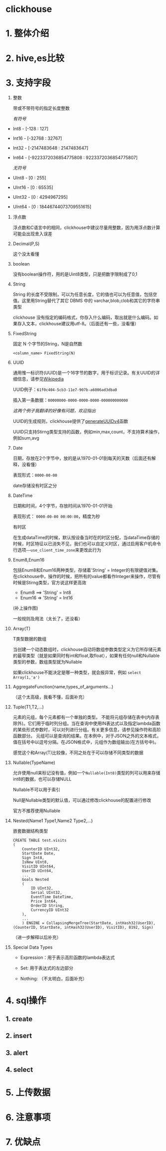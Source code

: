 clickhouse
==

# 1. 整体介绍
# 2. hive,es比较
# 3. 支持字段
1. 整数

    带或不带符号的指定长度整数

    *有符号*
* Int8 - [-128 : 127]
* Int16 - [-32768 : 32767]
* Int32 - [-2147483648 : 2147483647]
* Int64 - [-9223372036854775808 : 9223372036854775807]

  *无符号*
* UInt8 - [0 : 255]
* UInt16 - [0 : 65535]
* UInt32 - [0 : 4294967295]
* UInt64 - [0 : 18446744073709551615]
1. 浮点数

    浮点数和C语言中的相同，clickhouse中建议尽量用整数，因为用浮点数计算可能会出现舍入误差
  
1. Decimal(P,S)

    这个没太看懂
  
1. boolean

    没有boolean操作符，用的是Uint8类型，只是把数字限制成了0,1
  
1. String

    String 的长度不受限制，可以为任意长度，它的值也可以为任意值，包括空值。这里用String替代了其它 DBMS 中的 varchar,blob,clob和其它的字符串类型
    
    clickhouse 没有指定的编码格式，你存入什么编码，取出就是什么编码。如果存入文本，clickhouse建议用utf-8。（后面还有一些，没看懂）

1. FixedString

    固定 N 个字节的String，N是自然数
    
    `<column_name> FixedString(N)`
    
1. UUID

    通用惟一标识符(UUID)是一个16字节的数字，用于标识记录。有关UUID的详细信息，请参见[Wikipedia](https://en.wikipedia.org/wiki/Universally_unique_identifier)
    
    UUID例子：`61f0c404-5cb3-11e7-907b-a6006ad3dba0`
    
    插入第一条数据：`00000000-0000-0000-0000-000000000000`
    
    *这两个例子我翻译的好像有问题，欢迎指出*
    
    UUID的生成规则，clickhouse提供了[generateUUIDv4](https://clickhouse.yandex/docs/en/query_language/functions/uuid_functions/)函数
    
    UUID只支持Stirng类型支持的函数，例如min,max,count，不支持算术操作，例如sum,avg
    
1. Date
    
    日期，存放在2个字节中，放的是从1970-01-01到每天的天数（后面还有解释，没看懂）
    
    表现形式：`0000-00-00`
    
    date存储没有时区之分
    
1. DateTime

    日期和时间，4个字节，存放时间从1970-01-01开始
    
    表现形式： `0000-00-00 00:00:00`，精度为秒
    
    有时区
    
    在生成dataTime的时候，默认按设备当时在的时区分配，当dataTime存储的时候，时区特征以已消失不见，我们也可以自定义时区，通过启用客户机命令行选项`——use_client_time_zone`来更改此行为
    
1. Enum8,Enum16
    
    包括Enum8和Enum16两种类型，存储着'String' = Integer的有限键值对集。在clickhouse中，操作的时候，把所有的value都看作Integer来操作，尽管有时候是Stirng类型，官方说这样更高效
    
    * Enum8 ==> 'String' = Int8
    * Enum16 => 'String' = Int16
    
    (补上操作图)
    
    一般规则及用法（太长了，还没看）

1. Array(T)

    T类型数据的数组
    
    当创建一个动态数组时，clickhouse自动将数组参数类型定义为它所存储元素的最窄类型（就是如果同时有int和float,取float），如果有任何null和Nullable类型的参数，数组类型就为Nullable
    
    如果clickhouse不能决定是哪一种类型，就会报异常，例如 `select Array(1,'a')`
    
1. AggregateFunction(name,types_of_arguments...)
   
   （这个太高级，我看不懂，后面补充）
    
1. Tuple(T1,T2,...)

    元素的元组，每个元素都有一个单独的类型。
不能将元组存储在表中(内存表除外)。它们用于临时列分组。当在查询中使用IN表达式以及指定lambda函数的某些形式参数时，可以对列进行分组。有关更多信息，请参见操作符和高阶函数部分。
元组可以是查询的结果。在本例中，对于JSON之外的文本格式，值在括号中以逗号分隔。在JSON格式中，元组作为数组输出(在方括号中)。

    感觉这个和Array(T)比较像，不同之处在于可以存储不同类型的数据
    
1. Nullable(TypeName)

    允许使用null来标记没有值，例如一个`Nullable(Int8)`类型的列可以用来存储int8的数据，也可以存储NULL
    
    Nullable不可以用于索引
    
    Null是Nullable类型的默认值，可以通过修改clickhouse的配置进行修改
    
    官方不推荐使用Nullable
    
1. Nested(Name1 Type1,Name2 Type2,...)

    嵌套数据结构类型
    
    ```
    CREATE TABLE test.visits
    (
        CounterID UInt32,
        StartDate Date,
        Sign Int8,
        IsNew UInt8,
        VisitID UInt64,
        UserID UInt64,
        ...
        Goals Nested
        (
            ID UInt32,
            Serial UInt32,
            EventTime DateTime,
            Price Int64,
            OrderID String,
            CurrencyID UInt32
        ),
        ...
        ) ENGINE = CollapsingMergeTree(StartDate, intHash32(UserID), (CounterID, StartDate, intHash32(UserID), VisitID), 8192, Sign)
    ```
    
    （进一步解释以后补充）
    
1. Special Data Types
   
    * Expression：用于表示高阶函数的lambda表达式
    
    * Set: 用于表达式的左边部分
    
    * Nothing: （不太明白，后面补充）
# 4. sql操作
##  1. create
##  2. insert
##  3. alert
##  4. select
# 5. 上传数据
# 6. 注意事项
# 7. 优缺点
